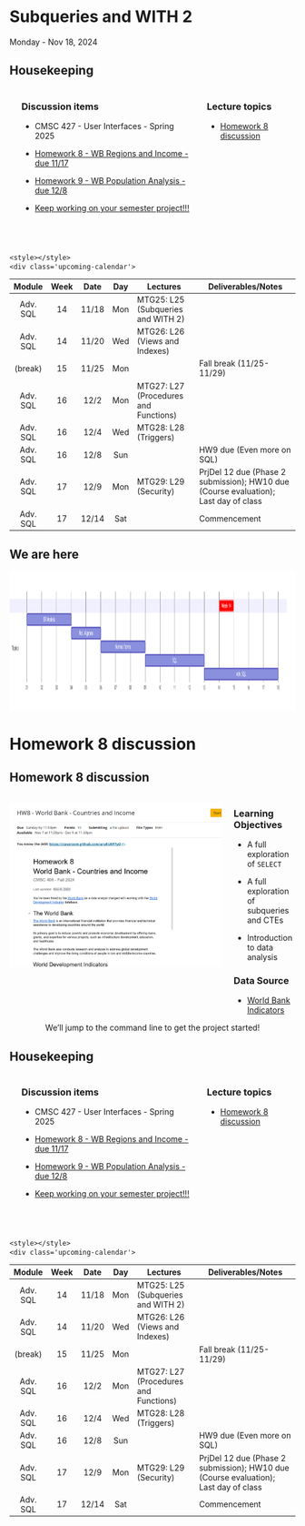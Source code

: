 # Subqueries and WITH 2

Monday - Nov 18, 2024

## Housekeeping

<div class="columns">

<div class="column" width="9%">

</div>

<div class="column" width="45%">

### Discussion items

- CMSC 427 - User Interfaces - Spring 2025

- <a
  href="https://virginiacommonwealth.instructure.com/courses/105097/assignments/966534"
  target="_blank">Homework 8 - WB Regions and Income - due 11/17</a>

- <a
  href="https://virginiacommonwealth.instructure.com/courses/105097/assignments/1047918"
  target="_blank">Homework 9 - WB Population Analysis - due 12/8</a>

- <a
  href="https://virginiacommonwealth.instructure.com/courses/105097/assignments/966535"
  target="_blank">Keep working on your semester project!!!</a>

</div>

<div class="column" width="40%">

### Lecture topics

- [Homework 8 discussion](#homework-8-discussion)

</div>

</div>

<div style="margin-top:25px">

 

</div>

    <style></style>
    <div class='upcoming-calendar'>

| Module | Week | Date | Day | Lectures | Deliverables/Notes |
|:--:|:--:|:--:|:--:|----|----|
| Adv. SQL | 14 | 11/18 | Mon | MTG25: L25 (Subqueries and WITH 2) |  |
| Adv. SQL | 14 | 11/20 | Wed | MTG26: L26 (Views and Indexes) |  |
| (break) | 15 | 11/25 | Mon |  | Fall break (11/25-11/29) |
| Adv. SQL | 16 | 12/2 | Mon | MTG27: L27 (Procedures and Functions) |  |
| Adv. SQL | 16 | 12/4 | Wed | MTG28: L28 (Triggers) |  |
| Adv. SQL | 16 | 12/8 | Sun |  | HW9 due (Even more on SQL) |
| Adv. SQL | 17 | 12/9 | Mon | MTG29: L29 (Security) | PrjDel 12 due (Phase 2 submission); HW10 due (Course evaluation); Last day of class |
| Adv. SQL | 17 | 12/14 | Sat |  | Commencement |

</div>

## We are here

<img src="lecture-25_files\figure-commonmark\mermaid-figure-1.png"
style="width:12.86in;height:2.54in" />

# Homework 8 discussion

## Homework 8 discussion

<div class="columns">

<div class="column" width="60%">

<a
href="https://virginiacommonwealth.instructure.com/courses/105097/assignments/966534"
target="_blank"><img src="./assets/homework8-page.png" /></a>

</div>

<div class="column" width="40%">

### Learning Objectives

- A full exploration of `SELECT`

- A full exploration of subqueries and CTEs

- Introduction to data analysis

### Data Source

- <a href="https://data.worldbank.org/indicator" target="_blank">World
  Bank Indicators</a>

</div>

</div>

<center>
We’ll jump to the command line to get the project started!
</center>

## Housekeeping

<div class="columns">

<div class="column" width="9%">

</div>

<div class="column" width="45%">

### Discussion items

- CMSC 427 - User Interfaces - Spring 2025

- <a
  href="https://virginiacommonwealth.instructure.com/courses/105097/assignments/966534"
  target="_blank">Homework 8 - WB Regions and Income - due 11/17</a>

- <a
  href="https://virginiacommonwealth.instructure.com/courses/105097/assignments/1047918"
  target="_blank">Homework 9 - WB Population Analysis - due 12/8</a>

- <a
  href="https://virginiacommonwealth.instructure.com/courses/105097/assignments/966535"
  target="_blank">Keep working on your semester project!!!</a>

</div>

<div class="column" width="40%">

### Lecture topics

- [Homework 8 discussion](#homework-8-discussion)

</div>

</div>

<div style="margin-top:25px">

 

</div>

    <style></style>
    <div class='upcoming-calendar'>

| Module | Week | Date | Day | Lectures | Deliverables/Notes |
|:--:|:--:|:--:|:--:|----|----|
| Adv. SQL | 14 | 11/18 | Mon | MTG25: L25 (Subqueries and WITH 2) |  |
| Adv. SQL | 14 | 11/20 | Wed | MTG26: L26 (Views and Indexes) |  |
| (break) | 15 | 11/25 | Mon |  | Fall break (11/25-11/29) |
| Adv. SQL | 16 | 12/2 | Mon | MTG27: L27 (Procedures and Functions) |  |
| Adv. SQL | 16 | 12/4 | Wed | MTG28: L28 (Triggers) |  |
| Adv. SQL | 16 | 12/8 | Sun |  | HW9 due (Even more on SQL) |
| Adv. SQL | 17 | 12/9 | Mon | MTG29: L29 (Security) | PrjDel 12 due (Phase 2 submission); HW10 due (Course evaluation); Last day of class |
| Adv. SQL | 17 | 12/14 | Sat |  | Commencement |

</div>
